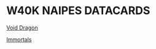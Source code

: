 # W40K NAIPES DATACARDS

[Void Dragon](https://ravog.github.io/w40k_naipes_datacards/necrons/void_dragon)

[Immortals](https://ravog.github.io/w40k_naipes_datacards/necrons/immortals)